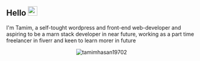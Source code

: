 ## Hello <img src="https://media.giphy.com/media/hvRJCLFzcasrR4ia7z/giphy.gif" width="25px"> 

I'm Tamim, a self-tought wordpress and front-end web-developer and aspiring to be a marn stack developer in near future, working as a part time freelancer in fiverr and keen to learn morer in future

<!--   ![GitHub followers](https://img.shields.io/github/followers/Istiak-Ahmed78?style=social)  ![Profile views](https://gpvc.arturio.dev/Istiak-Ahmed78) -->



<!-- [![tamimhasan19702's GitHub stats](https://github-readme-stats.vercel.app/api?username=tamimhasan19702&count_private=true&show_icons=true&theme=tokyonight)](https://github.com/anuraghazra/github-readme-stats?style=center) -->
<p align="center">  <img src="https://github-readme-stats.vercel.app/api?username=tamimhasan19702&show_icons=true&theme=gotham" alt="tamimhasan19702" />
